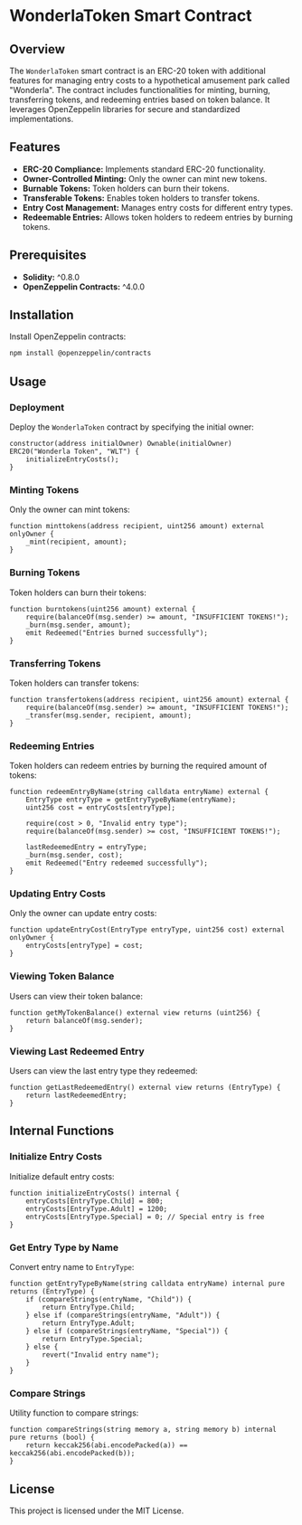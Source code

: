 # WonderlaToken Smart Contract

## Overview

The `WonderlaToken` smart contract is an ERC-20 token with additional features for managing entry costs to a hypothetical amusement park called "Wonderla". The contract includes functionalities for minting, burning, transferring tokens, and redeeming entries based on token balance. It leverages OpenZeppelin libraries for secure and standardized implementations.

## Features

- **ERC-20 Compliance:** Implements standard ERC-20 functionality.
- **Owner-Controlled Minting:** Only the owner can mint new tokens.
- **Burnable Tokens:** Token holders can burn their tokens.
- **Transferable Tokens:** Enables token holders to transfer tokens.
- **Entry Cost Management:** Manages entry costs for different entry types.
- **Redeemable Entries:** Allows token holders to redeem entries by burning tokens.

## Prerequisites

- **Solidity:** ^0.8.0
- **OpenZeppelin Contracts:** ^4.0.0

## Installation

Install OpenZeppelin contracts:

```bash
npm install @openzeppelin/contracts
```

## Usage

### Deployment

Deploy the `WonderlaToken` contract by specifying the initial owner:

```solidity
constructor(address initialOwner) Ownable(initialOwner) ERC20("Wonderla Token", "WLT") {
    initializeEntryCosts();
}
```

### Minting Tokens

Only the owner can mint tokens:

```solidity
function minttokens(address recipient, uint256 amount) external onlyOwner {
    _mint(recipient, amount);
}
```

### Burning Tokens

Token holders can burn their tokens:

```solidity
function burntokens(uint256 amount) external {
    require(balanceOf(msg.sender) >= amount, "INSUFFICIENT TOKENS!");
    _burn(msg.sender, amount);
    emit Redeemed("Entries burned successfully");
}
```

### Transferring Tokens

Token holders can transfer tokens:

```solidity
function transfertokens(address recipient, uint256 amount) external {
    require(balanceOf(msg.sender) >= amount, "INSUFFICIENT TOKENS!");
    _transfer(msg.sender, recipient, amount);
}
```

### Redeeming Entries

Token holders can redeem entries by burning the required amount of tokens:

```solidity
function redeemEntryByName(string calldata entryName) external {
    EntryType entryType = getEntryTypeByName(entryName);
    uint256 cost = entryCosts[entryType];

    require(cost > 0, "Invalid entry type");
    require(balanceOf(msg.sender) >= cost, "INSUFFICIENT TOKENS!");

    lastRedeemedEntry = entryType;
    _burn(msg.sender, cost);
    emit Redeemed("Entry redeemed successfully");
}
```

### Updating Entry Costs

Only the owner can update entry costs:

```solidity
function updateEntryCost(EntryType entryType, uint256 cost) external onlyOwner {
    entryCosts[entryType] = cost;
}
```

### Viewing Token Balance

Users can view their token balance:

```solidity
function getMyTokenBalance() external view returns (uint256) {
    return balanceOf(msg.sender);
}
```

### Viewing Last Redeemed Entry

Users can view the last entry type they redeemed:

```solidity
function getLastRedeemedEntry() external view returns (EntryType) {
    return lastRedeemedEntry;
}
```

## Internal Functions

### Initialize Entry Costs

Initialize default entry costs:

```solidity
function initializeEntryCosts() internal {
    entryCosts[EntryType.Child] = 800;
    entryCosts[EntryType.Adult] = 1200;
    entryCosts[EntryType.Special] = 0; // Special entry is free
}
```

### Get Entry Type by Name

Convert entry name to `EntryType`:

```solidity
function getEntryTypeByName(string calldata entryName) internal pure returns (EntryType) {
    if (compareStrings(entryName, "Child")) {
        return EntryType.Child;
    } else if (compareStrings(entryName, "Adult")) {
        return EntryType.Adult;
    } else if (compareStrings(entryName, "Special")) {
        return EntryType.Special;
    } else {
        revert("Invalid entry name");
    }
}
```

### Compare Strings

Utility function to compare strings:

```solidity
function compareStrings(string memory a, string memory b) internal pure returns (bool) {
    return keccak256(abi.encodePacked(a)) == keccak256(abi.encodePacked(b));
}
```

## License

This project is licensed under the MIT License.
